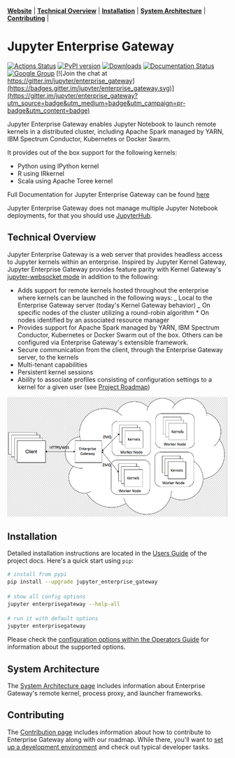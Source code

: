 **[Website](https://jupyter-enterprise-gateway.readthedocs.io/)** |
**[Technical Overview](#technical-overview)** |
**[Installation](#installation)** |
**[System Architecture](#system-architecture)** |
**[Contributing](#contributing)** |

# Jupyter Enterprise Gateway

[![Actions Status](https://github.com/jupyter-server/enterprise_gateway/workflows/Builds/badge.svg)](https://github.com/jupyter-server/enterprise_gateway/actions)
[![PyPI version](https://badge.fury.io/py/jupyter-enterprise-gateway.svg)](https://badge.fury.io/py/jupyter-enterprise-gateway)
[![Downloads](https://pepy.tech/badge/jupyter-enterprise-gateway/month)](https://pepy.tech/project/jupyter-enterprise-gateway/month)
[![Documentation Status](https://readthedocs.org/projects/jupyter-enterprise-gateway/badge/?version=latest)](https://jupyter-enterprise-gateway.readthedocs.io/en/latest/?badge=latest)
[![Google Group](https://img.shields.io/badge/google-group-blue.svg)](https://groups.google.com/forum/#!forum/jupyter) [![Join the chat at https://gitter.im/jupyter/enterprise_gateway](https://badges.gitter.im/jupyter/enterprise_gateway.svg)](https://gitter.im/jupyter/enterprise_gateway?utm_source=badge&utm_medium=badge&utm_campaign=pr-badge&utm_content=badge)

Jupyter Enterprise Gateway enables Jupyter Notebook to launch remote kernels in a distributed cluster,
including Apache Spark managed by YARN, IBM Spectrum Conductor, Kubernetes or Docker Swarm.

It provides out of the box support for the following kernels:

- Python using IPython kernel
- R using IRkernel
- Scala using Apache Toree kernel

Full Documentation for Jupyter Enterprise Gateway can be found [here](https://jupyter-enterprise-gateway.readthedocs.io/en/latest)

Jupyter Enterprise Gateway does not manage multiple Jupyter Notebook deployments, for that
you should use [JupyterHub](https://github.com/jupyterhub/jupyterhub).

## Technical Overview

Jupyter Enterprise Gateway is a web server that provides headless access to Jupyter kernels within
an enterprise. Inspired by Jupyter Kernel Gateway, Jupyter Enterprise Gateway provides feature parity with Kernel Gateway's [jupyter-websocket mode](https://jupyter-kernel-gateway.readthedocs.io/en/latest/websocket-mode.html) in addition to the following:

- Adds support for remote kernels hosted throughout the enterprise where kernels can be launched in
  the following ways:
  \_ Local to the Enterprise Gateway server (today's Kernel Gateway behavior)
  \_ On specific nodes of the cluster utilizing a round-robin algorithm * On nodes identified by an associated resource manager
- Provides support for Apache Spark managed by YARN, IBM Spectrum Conductor, Kubernetes or Docker Swarm out of the box. Others can be configured via Enterprise Gateway's extensible framework.
- Secure communication from the client, through the Enterprise Gateway server, to the kernels
- Multi-tenant capabilities
- Persistent kernel sessions
- Ability to associate profiles consisting of configuration settings to a kernel for a given user (see [Project Roadmap](https://jupyter-enterprise-gateway.readthedocs.io/en/latest/contributors/roadmap.html))

![Deployment Diagram](https://github.com/jupyter-server/enterprise_gateway/blob/main/docs/source/images/deployment.png?raw=true)

## Installation

Detailed installation instructions are located in the
[Users Guide](https://jupyter-enterprise-gateway.readthedocs.io/en/latest/users/index.html)
of the project docs. Here's a quick start using `pip`:

```bash
# install from pypi
pip install --upgrade jupyter_enterprise_gateway

# show all config options
jupyter enterprisegateway --help-all

# run it with default options
jupyter enterprisegateway
```

Please check the [configuration options within the Operators Guide](https://jupyter-enterprise-gateway.readthedocs.io/en/latest/operators/index.html#configuring-enterprise-gateway)
for information about the supported options.

## System Architecture

The [System Architecture page](https://jupyter-enterprise-gateway.readthedocs.io/en/latest/contributors/system-architecture.html)
includes information about Enterprise Gateway's remote kernel, process proxy, and launcher frameworks.

## Contributing

The [Contribution page](https://jupyter-enterprise-gateway.readthedocs.io/en/latest/contributors/contrib.html) includes
information about how to contribute to Enterprise Gateway along with our roadmap. While there, you'll want to
[set up a development environment](https://jupyter-enterprise-gateway.readthedocs.io/en/latest/contributors/devinstall.html) and check out typical developer tasks.
